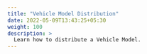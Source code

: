 ```yaml
---
title: "Vehicle Model Distribution"
date: 2022-05-09T13:43:25+05:30
weight: 100
description: >
  Learn how to distribute a Vehicle Model.
---
```

